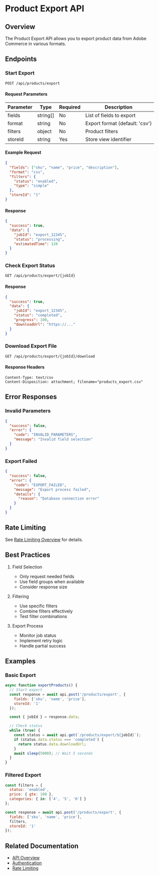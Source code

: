 # Product Export API

## Overview

The Product Export API allows you to export product data from Adobe Commerce in various formats.

## Endpoints

### Start Export

```http
POST /api/products/export
```

#### Request Parameters

| Parameter | Type | Required | Description |
|-----------|------|----------|-------------|
| fields | string[] | No | List of fields to export |
| format | string | No | Export format (default: 'csv') |
| filters | object | No | Product filters |
| storeId | string | Yes | Store view identifier |

#### Example Request

```json
{
  "fields": ["sku", "name", "price", "description"],
  "format": "csv",
  "filters": {
    "status": "enabled",
    "type": "simple"
  },
  "storeId": "1"
}
```

#### Response

```json
{
  "success": true,
  "data": {
    "jobId": "export_12345",
    "status": "processing",
    "estimatedTime": 120
  }
}
```

### Check Export Status

```http
GET /api/products/export/{jobId}
```

#### Response

```json
{
  "success": true,
  "data": {
    "jobId": "export_12345",
    "status": "completed",
    "progress": 100,
    "downloadUrl": "https://..."
  }
}
```

### Download Export File

```http
GET /api/products/export/{jobId}/download
```

#### Response Headers

```http
Content-Type: text/csv
Content-Disposition: attachment; filename="products_export.csv"
```

## Error Responses

### Invalid Parameters

```json
{
  "success": false,
  "error": {
    "code": "INVALID_PARAMETERS",
    "message": "Invalid field selection"
  }
}
```

### Export Failed

```json
{
  "success": false,
  "error": {
    "code": "EXPORT_FAILED",
    "message": "Export process failed",
    "details": {
      "reason": "Database connection error"
    }
  }
}
```

## Rate Limiting

See [Rate Limiting Overview](../rate-limiting/overview.md) for details.

## Best Practices

1. Field Selection
   - Only request needed fields
   - Use field groups when available
   - Consider response size

2. Filtering
   - Use specific filters
   - Combine filters effectively
   - Test filter combinations

3. Export Process
   - Monitor job status
   - Implement retry logic
   - Handle partial success

## Examples

### Basic Export

```javascript
async function exportProducts() {
  // Start export
  const response = await api.post('/products/export', {
    fields: ['sku', 'name', 'price'],
    storeId: '1'
  });

  const { jobId } = response.data;

  // Check status
  while (true) {
    const status = await api.get(`/products/export/${jobId}`);
    if (status.data.status === 'completed') {
      return status.data.downloadUrl;
    }
    await sleep(5000); // Wait 5 seconds
  }
}
```

### Filtered Export

```javascript
const filters = {
  status: 'enabled',
  price: { gte: 100 },
  categories: { in: ['4', '5', '6'] }
};

const response = await api.post('/products/export', {
  fields: ['sku', 'name', 'price'],
  filters,
  storeId: '1'
});
```

## Related Documentation

- [API Overview](../overview.md)
- [Authentication](../authentication/overview.md)
- [Rate Limiting](../rate-limiting/overview.md)

